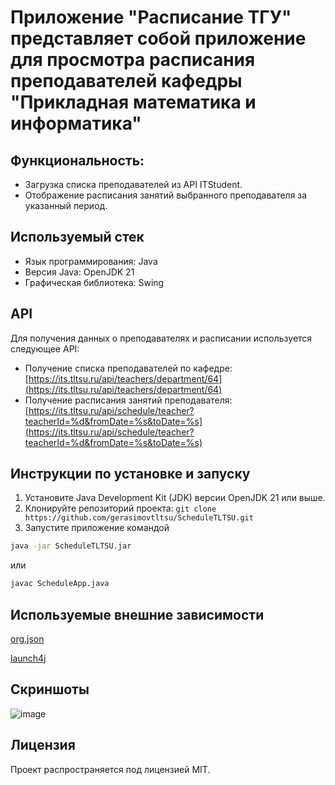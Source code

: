 # Приложение "Расписание ТГУ" представляет собой приложение для просмотра расписания преподавателей кафедры "Прикладная математика и информатика"

## Функциональность:
- Загрузка списка преподавателей из API ITStudent.
- Отображение расписания занятий выбранного преподавателя за указанный период.

## Используемый стек

- Язык программирования: Java
- Версия Java: OpenJDK 21
- Графическая библиотека: Swing

## API

Для получения данных о преподавателях и расписании используется следующее API:

- Получение списка преподавателей по кафедре: [https://its.tltsu.ru/api/teachers/department/64](https://its.tltsu.ru/api/teachers/department/64)
- Получение расписания занятий преподавателя: [https://its.tltsu.ru/api/schedule/teacher?teacherId=%d&fromDate=%s&toDate=%s](https://its.tltsu.ru/api/schedule/teacher?teacherId=%d&fromDate=%s&toDate=%s)

## Инструкции по установке и запуску

1. Установите Java Development Kit (JDK) версии OpenJDK 21 или выше.
2. Клонируйте репозиторий проекта: `git clone https://github.com/gerasimovtltsu/ScheduleTLTSU.git`
3. Запустите приложение командой
```cmd
java -jar ScheduleTLTSU.jar
```

или

```cmd
javac ScheduleApp.java
```

## Используемые внешние зависимости
[org.json](http://stleary.github.io/JSON-java/index.html)

[launch4j](https://launch4j.sourceforge.net/)

## Скриншоты
![image](https://github.com/gerasimovtltsu/ScheduleTLTSU/assets/82588219/6a5d9a28-31c9-4568-a026-4d544384fc06)



## Лицензия

Проект распространяется под лицензией MIT.
